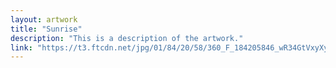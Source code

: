 ```yaml
---
layout: artwork
title: "Sunrise"
description: "This is a description of the artwork."
link: "https://t3.ftcdn.net/jpg/01/84/20/58/360_F_184205846_wR34GtVxyXyeBW8rjDz8DXcWTblIMMq9.jpg"
---
```

